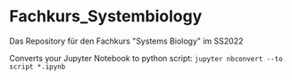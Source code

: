 # Fachkurs_Systembiology

Das Repository für den Fachkurs "Systems Biology" im SS2022  

Converts your Jupyter Notebook to python script: `jupyter nbconvert --to script *.ipynb`